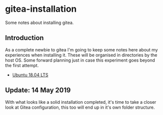 # gitea-installation
Some notes about installing gitea.

## Introduction
As a complete newbie to gitea I'm going to keep some notes here about my
experiences when installing it. These will be organised in directories by the
host OS. Some forward planning just in case this experiment goes beyond the
first attempt.

- [Ubuntu 18.04 LTS](/ubuntu/ubuntu-1804-LTS/README.md)

## Update: 14 May 2019
With what looks like a solid installation completed, it's time to take a closer
look at Gitea configuration, this too will end up in it's own folder structure.
